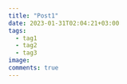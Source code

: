 ```yaml
---
title: "Post1"
date: 2023-01-31T02:04:21+03:00
tags:
  - tag1
  - tag2
  - tag3
image:
comments: true
---
```


